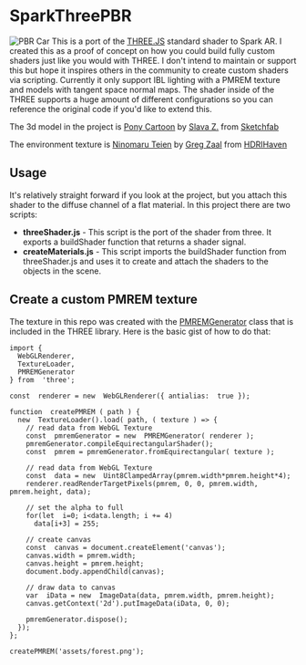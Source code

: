 
# SparkThreePBR
![PBR Car](https://raw.githubusercontent.com/jonathanhooker/SparkThreePBR/master/textures/preview.jpg)
This is a port of the [THREE.JS](https://github.com/mrdoob/three.js/) standard shader to Spark AR. I created this as a proof of concept on how you could build fully custom shaders just like you would with THREE. I don't intend to maintain or support this but hope it inspires others in the community to create custom shaders via scripting. Currently it only support IBL lighting with a PMREM texture and models with tangent space normal maps. The shader inside of the THREE supports a huge amount of different configurations so you can reference the original code if you'd like to extend this.

The 3d model in the project is [Pony Cartoon](https://sketchfab.com/3d-models/pony-cartoon-885d9f60b3a9429bb4077cfac5653cf9) by [Slava Z.](https://sketchfab.com/slava) from [Sketchfab](https://sketchfab.com/)

The environment texture is [Ninomaru Teien](https://hdrihaven.com/hdri/?h=ninomaru_teien) by [Greg Zaal](https://hdrihaven.com/hdris/category/?a=Greg%20Zaal) from [HDRIHaven](https://hdrihaven.com/)

## Usage

It's relatively straight forward if you look at the project, but you attach this shader to the diffuse channel of a flat material. In this project there are two scripts:

 - **threeShader.js** - This script is the port of the shader from three. It exports a buildShader function that returns a shader signal.
 - **createMaterials.js** - This script imports the buildShader function from threeShader.js and uses it to create and attach the shaders to the objects in the scene.

## Create a custom PMREM texture

The texture in this repo was created with the [PMREMGenerator](https://github.com/mrdoob/three.js/blob/dev/src/extras/PMREMGenerator.js) class that is included in the THREE library.  Here is the basic gist of how to do that:

    import {
      WebGLRenderer,
      TextureLoader,
      PMREMGenerator
    } from  'three';
    
    const  renderer = new  WebGLRenderer({ antialias:  true });
    
    function  createPMREM ( path ) {
      new  TextureLoader().load( path, ( texture ) => {
        // read data from WebGL Texture
        const  pmremGenerator = new  PMREMGenerator( renderer );
        pmremGenerator.compileEquirectangularShader();
        const  pmrem = pmremGenerator.fromEquirectangular( texture );
          
        // read data from WebGL Texture
        const  data = new  Uint8ClampedArray(pmrem.width*pmrem.height*4);    
        renderer.readRenderTargetPixels(pmrem, 0, 0, pmrem.width, pmrem.height, data); 
           
        // set the alpha to full
        for(let  i=0; i<data.length; i += 4)
          data[i+3] = 255;	
        
        // create canvas
        const  canvas = document.createElement('canvas');
        canvas.width = pmrem.width;
        canvas.height = pmrem.height;
        document.body.appendChild(canvas);
        
        // draw data to canvas
        var  iData = new  ImageData(data, pmrem.width, pmrem.height);
        canvas.getContext('2d').putImageData(iData, 0, 0);		    
        
        pmremGenerator.dispose();
      });
    };
    
    createPMREM('assets/forest.png');
